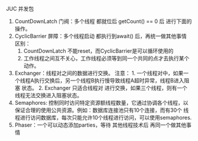 JUC 并发包

1. CountDownLatch 门阀：多个线程 都就位后 getCount() == 0 后 进行下面的操作。
2. CyclicBarrier 屏障：多个线程启动 都执行到await() 后，再统一做其他事情
区别：
    1. CountDownLatch 不能reset，而CyclicBarrier是可以循环使用的
    2. 工作线程之间互不关心，工作线程必须等到同一个共同的点才去执行某个动作。
3. Exchanger：线程对之间的数据进行交换。
    注意：
        1. 一个线程对中，如果一个线程A执行交换后，另一个线程B执行慢导致线程A超时异常，线程B进入阻塞 状态。
        2. Exchanger 只适合线程对 进行交换，如果三个线程，则有一个线程无法交换进入阻塞状态。
4. Semaphores: 控制同时访问特定资源额线程数量，它通过协调各个线程，以保证合理的使用公共资源。例如：数据库连接池只有10个连接，而有30个
    线程进行访问数据库，每次只能允许10个线程进行访问，可以使用semaphores.
5. Phaser：一个可以动态添加parties，等待 其他线程技术后 再同一个做其他事情